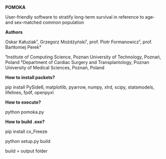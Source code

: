 **POMOKA**

User-friendly software to stratify long-term survival in reference to age- and sex-matched common population



**Authors**

Oskar Kałuziak¹, Grzegorz Możdżyński¹, prof. Piotr Formanowicz¹, prof. Bartłomiej Perek²

¹Institute of Computing Science, Poznan University of Technology, Poznań, Poland
²Department of Cardiac Surgery and Transplantology, Poznan University of Medical Sciences, Poznań, Poland



**How to install packets?**

pip install PySide6, matplotlib, pyarrow, numpy, xlrd, scipy, statsmodels, lifelines, fpdf, openpyxl



**How to execute?**

python pomoka.py



**How to build .exe?**

pip install cx_Freeze

python setup.py build 

build = output folder
